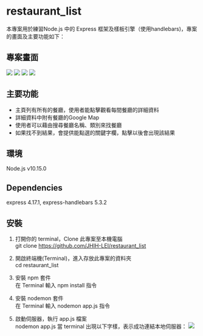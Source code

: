 # restaurant_list
本專案用於練習Node.js 中的 Express 框架及樣板引擎（使用handlebars)，專案的畫面及主要功能如下：
## 專案畫面
![](https://i.imgur.com/eRpYr8Y.jpg)
![](https://i.imgur.com/Aun9vOT.jpg)
![](https://i.imgur.com/IKG68sf.png)
![](https://i.imgur.com/RhC7SON.jpg)

## 主要功能

* 主頁列有所有的餐廳，使用者能點擊觀看每間餐廳的詳細資料
* 詳細資料中附有餐廳的Google Map
* 使用者可以藉由搜尋餐廳名稱、類別來找餐廳
* 如果找不到結果，會提供能點選的關鍵字欄，點擊以後會出現該結果

## 環境
Node.js v10.15.0

## Dependencies
express 4.17.1,
express-handlebars 5.3.2

## 安裝
1. 打開你的 terminal，Clone 此專案至本機電腦
<br>git clone https://github.com/JHIH-LEI/restaurant_list

2. 開啟終端機(Terminal)，進入存放此專案的資料夾
<br>cd restaurant_list

3. 安裝 npm 套件
<br>在 Terminal 輸入 npm install 指令

4. 安裝 nodemon 套件
<br>在 Terminal 輸入 nodemon app.js 指令

5. 啟動伺服器，執行 app.js 檔案
<br>nodemon app.js
當 terminal 出現以下字樣，表示成功連結本地伺服器：
![](https://i.imgur.com/oEWjxMI.png)

